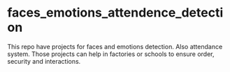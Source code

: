 # faces_emotions_attendence_detection
This repo have projects for faces and emotions detection. Also attendance system. Those projects can help in factories or schools to ensure order, security and interactions.
